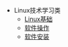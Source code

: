 - Linux技术学习类
  - [Linux基础](/techniques/Linux-fundamental.md)
  - [软件操作](/techniques/Specific-Software-Usage.md)
  - [软件安装](/techniques/Prepare-for-the-computer.md)

